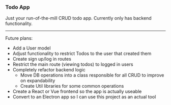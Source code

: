 ### Todo App

Just your run-of-the-mill CRUD todo app. Currently only has backend functionality.

-------------

Future plans:
- Add a User model
- Adjust functionality to restrict Todos to the user that created them
- Create sign up/log in routes
- Restrict the main route (viewing todos) to logged in users
- Completely refactor backend logic
  - Move DB operations into a class responsible for all CRUD to improve on expandability
  - Create Util libraries for some common operations
- Create a React or Vue frontend so the app is actually useable
- Convert to an Electron app so I can use this project as an actual tool
